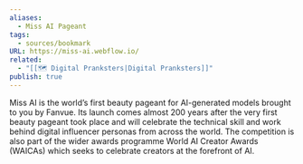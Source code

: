 ```yaml
---
aliases:
  - Miss AI Pageant
tags:
  - sources/bookmark
URL: https://miss-ai.webflow.io/
related:
  - "[[🗺️ Digital Pranksters|Digital Pranksters]]"
publish: true
---
```


Miss AI is the world’s first beauty pageant for AI-generated models brought to you by Fanvue. Its launch comes almost 200 years after the very first beauty pageant took place and will celebrate the technical skill and work behind digital influencer personas from across the world. The competition is also part of the wider awards programme World AI Creator Awards (WAICAs) which seeks to celebrate creators at the forefront of AI.